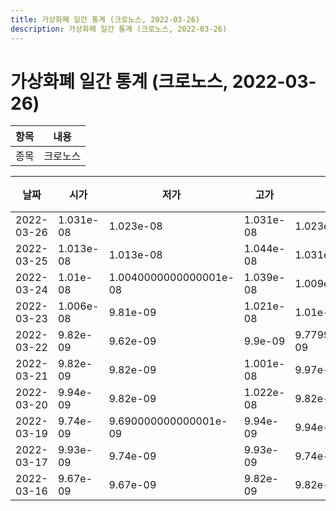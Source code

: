 ```yaml
---
title: 가상화폐 일간 통계 (크로노스, 2022-03-26)
description: 가상화폐 일간 통계 (크로노스, 2022-03-26)
---
```


가상화폐 일간 통계 (크로노스, 2022-03-26)
===

|항목|내용|
|--|--|
|종목|크로노스||마켓|BTC-CRO||종류|일 단위 캔들||기간|2022-03-16T09:00:00 - 2022-03-26T09:00:00|

|날짜|시가|저가|고가|종가|비고|
|--|--|--|--|--|--|
|2022-03-26|1.031e-08|1.023e-08|1.031e-08|1.023e-08|    |
|2022-03-25|1.013e-08|1.013e-08|1.044e-08|1.031e-08|    |
|2022-03-24|1.01e-08|1.0040000000000001e-08|1.039e-08|1.009e-08|    |
|2022-03-23|1.006e-08|9.81e-09|1.021e-08|1.01e-08|    |
|2022-03-22|9.82e-09|9.62e-09|9.9e-09|9.779999999999999e-09|    |
|2022-03-21|9.82e-09|9.82e-09|1.001e-08|9.97e-09|    |
|2022-03-20|9.94e-09|9.82e-09|1.022e-08|9.82e-09|    |
|2022-03-19|9.74e-09|9.690000000000001e-09|9.94e-09|9.94e-09|    |
|2022-03-17|9.93e-09|9.74e-09|9.93e-09|9.74e-09|    |
|2022-03-16|9.67e-09|9.67e-09|9.82e-09|9.82e-09|    |
